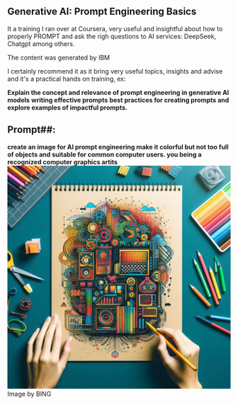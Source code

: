 ## Generative AI: Prompt Engineering Basics

It a training I ran over at Coursera, very useful and insightful about how to properly PROMPT and ask the righ questions to AI services:
DeepSeek, Chatgpt among others.

The content was generated by IBM

I certainly recommend it as it bring very useful topics, insights and advise and it's a practical hands on training, ex:

**Explain the concept and relevance of prompt engineering in generative AI models**
**writing effective prompts**
**best practices for creating prompts and explore examples of impactful prompts.**


## Prompt##:

**create an image for AI prompt engineering make it colorful but not too full of objects and suitable for common computer users. you being a recognized computer graphics artits**
![IMAGE AI](prompt.jpeg)
Image by BING
